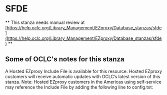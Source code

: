 # SFDE
** This stanza needs manual review at [https://help.oclc.org/Library_Management/EZproxy/Database_stanzas/sfde](https://help.oclc.org/Library_Management/EZproxy/Database_stanzas/sfde) **

## Some of OCLC's notes for this stanza

A Hosted EZproxy Include File is available for this resource. Hosted EZproxy customers will receive automatic updates with OCLC&rsquo;s latest version of this stanza. Note: Hosted EZproxy customers in the Americas using self-service may reference the Include File by adding the following line to config.txt:

&nbsp;

&nbsp;
